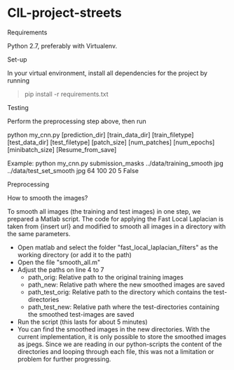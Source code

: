 # CIL-project-streets

Requirements

Python 2.7, preferably with Virtualenv.

Set-up

In your virtual environment, install all dependencies for the project by running

> pip install -r requirements.txt

Testing

Perform the preprocessing step above, then run

python my_cnn.py \[prediction_dir\] \[train_data_dir\] \[train_filetype\] \[test_data_dir\] \[test_filetype\] \[patch_size\] \[num_patches\] \[num_epochs\] \[minibatch_size\] \[Resume_from_save\]

Example: python my_cnn.py submission_masks ../data/training_smooth jpg ../data/test_set_smooth jpg 64 100 20 5 False

Preprocessing




How to smooth the images? 

To smooth all images (the training and test images) in one step, we prepared a Matlab script. The code for applying the Fast Local Laplacian is taken from {insert url} and modified to smooth all images in a directory with the same parameters.

* Open matlab and select the folder "fast_local_laplacian_filters" as the working directory (or add it to the path)
* Open the file "smooth_all.m"
* Adjust the paths on line 4 to 7
  + path_orig: Relative path to the original training images
  + path_new: Relative path where the new smoothed images are saved
  + path_test_orig: Relative path to the directory which contains the test-directories
  + path_test_new: Relative path where the test-directories containing the smoothed test-images are saved
* Run the script (this lasts for about 5 minutes)
* You can find the smoothed images in the new directories. With the current implementation, it is only possible to store the smoothed images as jpegs. Since we are reading in our python-scripts the content of the directories and looping through each file, this was not a limitation or problem for further progressing.
